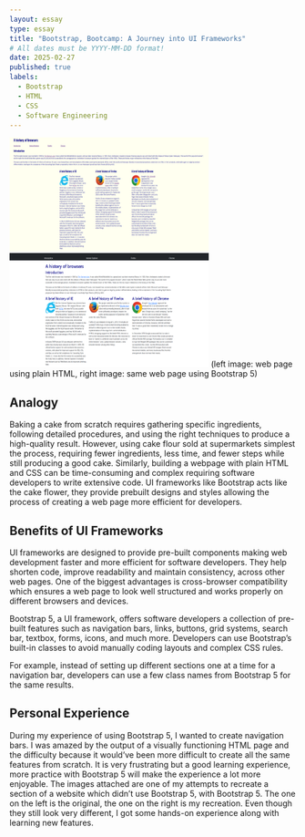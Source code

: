 ```yaml
---
layout: essay
type: essay
title: "Bootstrap, Bootcamp: A Journey into UI Frameworks"
# All dates must be YYYY-MM-DD format!
date: 2025-02-27
published: true
labels:
  - Bootstrap
  - HTML
  - CSS
  - Software Engineering
---
```


<img width="350px" height="200px" src="../img/plainHTML.png">
<img width="350px" height="200px" src="../img/bootstrapHTML.png">
(left image: web page using plain HTML, right image: same web page using Bootstrap 5)

## Analogy
Baking a cake from scratch requires gathering specific ingredients, following detailed procedures, and using the right techniques to produce a high-quality result. However, using cake flour sold at supermarkets simplest the process, requiring fewer ingredients, less time, and fewer steps while still producing a good cake. Similarly, building a webpage with plain HTML and CSS can be time-consuming and complex requiring software developers to write extensive code. UI frameworks like Bootstrap acts like the cake flower, they provide prebuilt designs and styles allowing the process of creating a web page more efficient for developers.

## Benefits of UI Frameworks
UI frameworks are designed to provide pre-built components making web development faster and more efficient for software developers.
They help shorten code, improve readability and maintain consistency, across other web pages. One of the biggest advantages is cross-browser compatibility which ensures a web page to look well structured and works properly on different browsers and devices. 

Bootstrap 5, a UI framework, offers software developers a collection of pre-built features such as navigation bars, links, buttons, grid systems, search bar, textbox, forms, icons, and much more. Developers can use Bootstrap’s built-in classes to avoid manually coding layouts and complex CSS rules.

For example, instead of setting up different sections one at a time for a navigation bar, developers can use a few class names from Bootstrap 5 for the same results.

## Personal Experience
During my experience of using Bootstrap 5, I wanted to create navigation bars. I was amazed by the output of a visually functioning HTML page and the difficulty because it would’ve been more difficult to create all the same features from scratch. It is very frustrating but a good learning experience, more practice with Bootstrap 5 will make the experience a lot more enjoyable. The images attached are one of my attempts to recreate a section of a website which didn’t use Bootstrap 5, with Bootstrap 5. The one on the left is the original, the one on the right is my recreation. Even though they still look very different, I got some hands-on experience along with learning new features.
